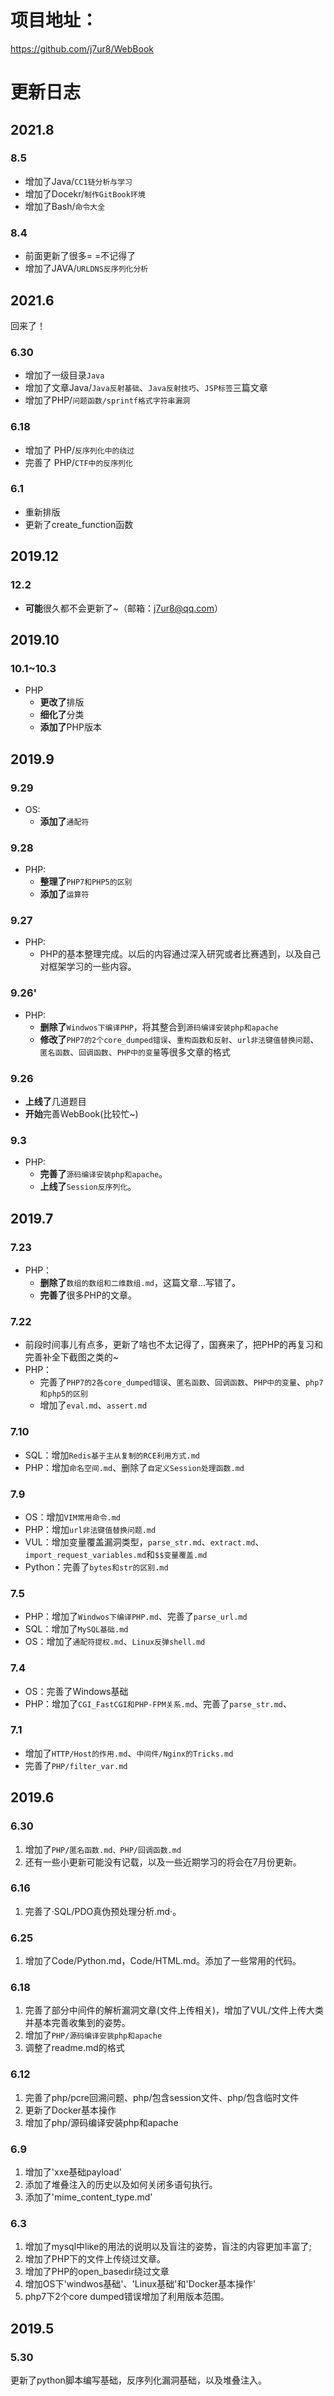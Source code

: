 # 项目地址：

https://github.com/j7ur8/WebBook

# 更新日志

## 2021.8

### 8.5

- 增加了Java/`CC1链分析与学习`
- 增加了Docekr/`制作GitBook环境`
- 增加了Bash/`命令大全`

### 8.4

- 前面更新了很多= =不记得了
- 增加了JAVA/`URLDNS反序列化分析`

## 2021.6

回来了！

### 6.30

- 增加了一级目录`Java`
- 增加了文章Java/`Java反射基础`、`Java反射技巧`、`JSP标签`三篇文章
- 增加了PHP/`问题函数/sprintf格式字符串漏洞`

### 6.18

- 增加了 PHP/`反序列化中的绕过`
- 完善了 PHP/`CTF中的反序列化`

### 6.1

- 重新排版
- 更新了create_function函数

## 2019.12

### 12.2

- **可能**很久都不会更新了~（邮箱：j7ur8@qq.com）

## 2019.10

### 10.1~10.3

- PHP
  - **更改了**排版
  - **细化了**分类
  - **添加了**PHP版本

## 2019.9

### 9.29

- OS:
  - **添加了**`通配符`

### 9.28

- PHP:
  - **整理了**`PHP7和PHP5的区别`
  - **添加了**`运算符`

### 9.27

- PHP:
  - PHP的基本整理完成。以后的内容通过深入研究或者比赛遇到，以及自己对框架学习的一些内容。

### 9.26'

- PHP:
  - **删除了**`Windwos下编译PHP`，将其整合到`源码编译安装php和apache`
  - **修改了**`PHP7的2个core_dumped错误`、`重构函数和反射`、`url非法键值替换问题`、`匿名函数`、`回调函数`、`PHP中的变量`等很多文章的格式

### 9.26

- **上线了**几道题目
- **开始**完善WebBook(比较忙~)

### 9.3
- PHP:
	- **完善了**`源码编译安装php和apache`。
	- **上线了**`Session反序列化`。 

## 2019.7

### 7.23

- PHP：
  - **删除了**`数组的数组和二维数组.md`，这篇文章...写错了。
  - **完善了**很多PHP的文章。

### 7.22

- 前段时间事儿有点多，更新了啥也不太记得了，国赛来了，把PHP的再复习和完善补全下截图之类的~
- PHP：
  - 完善了`PHP7的2各core_dumped错误`、`匿名函数`、`回调函数`、`PHP中的变量`、`php7和php5的区别`
  - 增加了`eval.md`、`assert.md`


### 7.10
- SQL：增加`Redis基于主从复制的RCE利用方式.md`
- PHP：增加`命名空间.md`、删除了`自定义Session处理函数.md`  

### 7.9

- OS：增加`VIM常用命令.md`
- PHP：增加`url非法键值替换问题.md`
- VUL：增加变量覆盖漏洞类型，`parse_str.md`、`extract.md`、`import_request_variables.md`和`$$变量覆盖.md`
- Python：完善了`bytes和str的区别.md`

### 7.5
- PHP：增加了`Windwos下编译PHP.md`、完善了`parse_url.md`
- SQL：增加了`MySQL基础.md`
- OS：增加了`通配符提权.md`、`Linux反弹shell.md`

### 7.4
- OS：完善了Windows基础
- PHP：增加了`CGI_FastCGI和PHP-FPM关系.md`、完善了`parse_str.md`、

### 7.1
- 增加了`HTTP/Host的作用.md`、`中间件/Nginx的Tricks.md` 
- 完善了`PHP/filter_var.md`

## 2019.6

### 6.30
1. 增加了`PHP/匿名函数.md、PHP/回调函数.md`  
2. 还有一些小更新可能没有记载，以及一些近期学习的将会在7月份更新。

### 6.16
1. 完善了·SQL/PDO真伪预处理分析.md·。

### 6.25
1. 增加了Code/Python.md，Code/HTML.md。添加了一些常用的代码。

### 6.18
1. 完善了部分中间件的解析漏洞文章(文件上传相关)，增加了VUL/文件上传大类并基本完善收集到的姿势。
2. 增加了`PHP/源码编译安装php和apache`
3. 调整了readme.md的格式

### 6.12
1. 完善了php/pcre回溯问题、php/包含session文件、php/包含临时文件
2. 更新了Docker基本操作
3. 增加了php/源码编译安装php和apache

### 6.9
1. 增加了'xxe基础payload'
2. 添加了堆叠注入的历史以及如何关闭多语句执行。
3. 添加了'mime_content_type.md'

### 6.3
1. 增加了mysql中like的用法的说明以及盲注的姿势，盲注的内容更加丰富了;
2. 增加了PHP下的文件上传绕过文章。
4. 增加了PHP的open_basedir绕过文章
5. 增加OS下'windwos基础'、'Linux基础'和'Docker基本操作'
6. php7下2个core dumped错误增加了利用版本范围。

## 2019.5

### 5.30
更新了python脚本编写基础，反序列化漏洞基础，以及堆叠注入。
